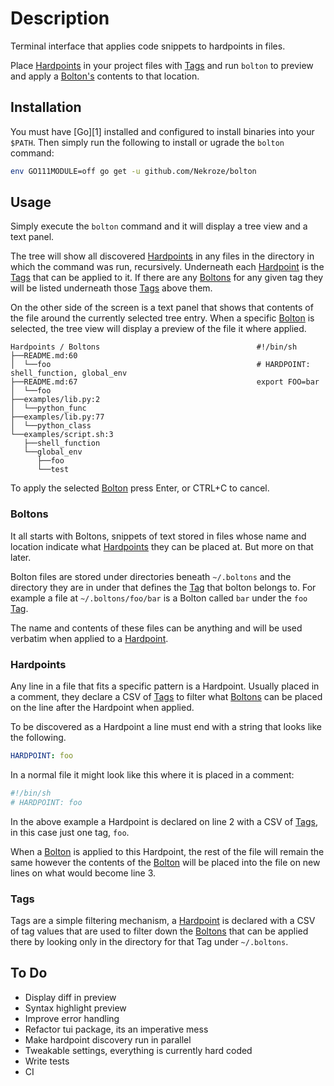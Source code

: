 # Description

Terminal interface that applies code snippets to hardpoints in files.

Place [Hardpoints](#hardpoints) in your project files with [Tags](#tags) and
run `bolton` to preview and apply a [Bolton's](#boltons) contents to that
location.

## Installation

You must have [Go][1] installed and configured to install binaries into your
`$PATH`. Then simply run the following to install or ugrade the `bolton`
command:

```bash
env GO111MODULE=off go get -u github.com/Nekroze/bolton
```

## Usage

Simply execute the `bolton` command and it will display a tree view and a text panel.

The tree will show all discovered [Hardpoints](#hardpoints) in any files in the
directory in which the command was run, recursively. Underneath each
[Hardpoint](#hardpoints) is the [Tags](#tags) that can be applied to it. If
there are any [Boltons](#boltons) for any given tag they will be listed
underneath those [Tags](#tags) above them.

On the other side of the screen is a text panel that shows that contents of the
file around the currently selected tree entry. When a specific
[Bolton](#boltons) is selected, the tree view will display a preview of the
file it where applied.

```
Hardpoints / Boltons                                   #!/bin/sh
├──README.md:60
│  └──foo                                              # HARDPOINT: shell_function, global_env
├──README.md:67                                        export FOO=bar
│  └──foo
├──examples/lib.py:2
│  └──python_func
├──examples/lib.py:77
│  └──python_class
└──examples/script.sh:3
   ├──shell_function
   └──global_env
      ├──foo
      └──test
```

To apply the selected [Bolton](#boltons) press Enter, or CTRL+C to cancel.

### Boltons

It all starts with Boltons, snippets of text stored in files whose name and
location indicate what [Hardpoints](#hardpoints) they can be placed at. But
more on that later.

Bolton files are stored under directories beneath `~/.boltons` and the
directory they are in under that defines the [Tag](#tags) that bolton belongs
to. For example a file at `~/.boltons/foo/bar` is a Bolton called `bar` under
the `foo` [Tag](#tags).

The name and contents of these files can be anything and will be used verbatim
when applied to a [Hardpoint](#hardpoints).

### Hardpoints

Any line in a file that fits a specific pattern is a Hardpoint. Usually placed
in a comment, they declare a CSV of [Tags](#tags) to filter what
[Boltons](#boltons) can be placed on the line after the Hardpoint when applied.

To be discovered as a Hardpoint a line must end with a string that looks like
the following.

```yaml
HARDPOINT: foo
```

In a normal file it might look like this where it is placed in a comment:

```bash
#!/bin/sh
# HARDPOINT: foo
```

In the above example a Hardpoint is declared on line 2 with a CSV of
[Tags](#tags), in this case just one tag, `foo`.

When a [Bolton](#boltons) is applied to this Hardpoint, the rest of the file
will remain the same however the contents of the [Bolton](#boltons) will be
placed into the file on new lines on what would become line 3.

### Tags

Tags are a simple filtering mechanism, a [Hardpoint](#hardpoints) is declared
with a CSV of tag values that are used to filter down the [Boltons](#boltons)
that can be applied there by looking only in the directory for that Tag under
`~/.boltons`.

## To Do

- Display diff in preview
- Syntax highlight preview
- Improve error handling
- Refactor tui package, its an imperative mess
- Make hardpoint discovery run in parallel
- Tweakable settings, everything is currently hard coded
- Write tests
- CI
